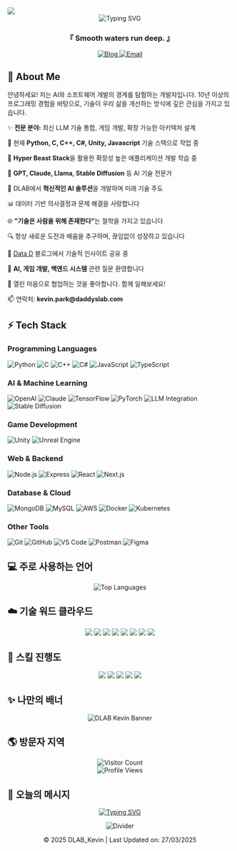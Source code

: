 <!-- 상단 애니메이션 구분선 -->
<img src="https://user-images.githubusercontent.com/73097560/115834477-dbab4500-a447-11eb-908a-139a6edaec5c.gif">

<!-- 프로필 헤더 -->
<div align="center">
  <img src="https://readme-typing-svg.herokuapp.com?font=Fira+Code&weight=600&size=30&pause=1000&color=6A5ACD&center=true&vCenter=true&width=600&height=100&lines=Hello+World%2C+I'm+DLAB_Kevin+%F0%9F%91%8B;AI+%26+Software+Developer;Creative+Problem+Solver" alt="Typing SVG" />
  
  <h3 align="center">『 Smooth waters run deep. 』</h3>
  
  <p align="center">
    <a href="https://datad.tistory.com/" target="_blank">
      <img src="https://img.shields.io/badge/Blog-Data D-FF5722?style=for-the-badge&logo=blogger&logoColor=white" alt="Blog" />
    </a>
    <a href="mailto:kevin.park@daddyslab.com">
      <img src="https://img.shields.io/badge/Email-kevin.park@daddyslab.com-D14836?style=for-the-badge&logo=gmail&logoColor=white" alt="Email" />
    </a>
  </p>
</div>

<!-- 소개 섹션 -->
<h2>📝 About Me</h2>
<p>안녕하세요! 저는 AI와 소프트웨어 개발의 경계를 탐험하는 개발자입니다. 10년 이상의 프로그래밍 경험을 바탕으로, 기술이 우리 삶을 개선하는 방식에 깊은 관심을 가지고 있습니다.</p>

<p>✨ <b>전문 분야:</b> 최신 LLM 기술 통합, 게임 개발, 확장 가능한 아키텍처 설계</p>

<p>🔭 현재 <b>Python, C, C++, C#, Unity, Javascript</b> 기술 스택으로 작업 중</p>

<p>🌱 <b>Hyper Beast Stack</b>을 활용한 확장성 높은 애플리케이션 개발 학습 중</p>

<p>🤖 <b>GPT, Claude, Llama, Stable Diffusion</b> 등 AI 기술 전문가</p>

<p>🚀 DLAB에서 <b>혁신적인 AI 솔루션</b>을 개발하며 미래 기술 주도</p>

<p>📊 데이터 기반 의사결정과 문제 해결을 사랑합니다</p>

<p>🌐 <b>"기술은 사람을 위해 존재한다"</b>는 철학을 가지고 있습니다</p>

<p>🔍 항상 새로운 도전과 배움을 추구하며, 끊임없이 성장하고 있습니다</p>

<p>📝 <a href="https://datad.tistory.com/">Data D</a> 블로그에서 기술적 인사이트 공유 중</p>

<p>💬 <b>AI, 게임 개발, 백엔드 시스템</b> 관련 질문 환영합니다</p>

<p>🤝 열린 마음으로 협업하는 것을 좋아합니다. 함께 일해보세요!</p>

<p>📫 연락처: <b>kevin.park@daddyslab.com</b></p>

<!-- 기술 스택 -->
<h2>⚡ Tech Stack</h2>

<h3>Programming Languages</h3>
<p>
  <img src="https://img.shields.io/badge/Python-3776AB?style=for-the-badge&logo=python&logoColor=white" alt="Python" />
  <img src="https://img.shields.io/badge/C-00599C?style=for-the-badge&logo=c&logoColor=white" alt="C" />
  <img src="https://img.shields.io/badge/C++-00599C?style=for-the-badge&logo=c%2B%2B&logoColor=white" alt="C++" />
  <img src="https://img.shields.io/badge/C%23-239120?style=for-the-badge&logo=c-sharp&logoColor=white" alt="C#" />
  <img src="https://img.shields.io/badge/JavaScript-F7DF1E?style=for-the-badge&logo=javascript&logoColor=black" alt="JavaScript" />
  <img src="https://img.shields.io/badge/TypeScript-007ACC?style=for-the-badge&logo=typescript&logoColor=white" alt="TypeScript" />
</p>

<h3>AI & Machine Learning</h3>
<p>
  <img src="https://img.shields.io/badge/OpenAI-412991?style=for-the-badge&logo=openai&logoColor=white" alt="OpenAI" />
  <img src="https://img.shields.io/badge/Claude-00A2FF?style=for-the-badge&logo=proton&logoColor=white" alt="Claude" />
  <img src="https://img.shields.io/badge/TensorFlow-FF6F00?style=for-the-badge&logo=tensorflow&logoColor=white" alt="TensorFlow" />
  <img src="https://img.shields.io/badge/PyTorch-EE4C2C?style=for-the-badge&logo=pytorch&logoColor=white" alt="PyTorch" />
  <img src="https://img.shields.io/badge/LLM_Integration-0467DF?style=for-the-badge" alt="LLM Integration" />
  <img src="https://img.shields.io/badge/Stable_Diffusion-FF9E0F?style=for-the-badge&logo=huggingface&logoColor=white" alt="Stable Diffusion" />
</p>

<h3>Game Development</h3>
<p>
  <img src="https://img.shields.io/badge/Unity-000000?style=for-the-badge&logo=unity&logoColor=white" alt="Unity" />
  <img src="https://img.shields.io/badge/Unreal_Engine-313131?style=for-the-badge&logo=unreal-engine&logoColor=white" alt="Unreal Engine" />
</p>

<h3>Web & Backend</h3>
<p>
  <img src="https://img.shields.io/badge/Node.js-339933?style=for-the-badge&logo=nodedotjs&logoColor=white" alt="Node.js" />
  <img src="https://img.shields.io/badge/Express-000000?style=for-the-badge&logo=express&logoColor=white" alt="Express" />
  <img src="https://img.shields.io/badge/React-61DAFB?style=for-the-badge&logo=react&logoColor=black" alt="React" />
  <img src="https://img.shields.io/badge/Next.js-000000?style=for-the-badge&logo=nextdotjs&logoColor=white" alt="Next.js" />
</p>

<h3>Database & Cloud</h3>
<p>
  <img src="https://img.shields.io/badge/MongoDB-47A248?style=for-the-badge&logo=mongodb&logoColor=white" alt="MongoDB" />
  <img src="https://img.shields.io/badge/MySQL-4479A1?style=for-the-badge&logo=mysql&logoColor=white" alt="MySQL" />
  <img src="https://img.shields.io/badge/AWS-232F3E?style=for-the-badge&logo=amazon-aws&logoColor=white" alt="AWS" />
  <img src="https://img.shields.io/badge/Docker-2496ED?style=for-the-badge&logo=docker&logoColor=white" alt="Docker" />
  <img src="https://img.shields.io/badge/Kubernetes-326CE5?style=for-the-badge&logo=kubernetes&logoColor=white" alt="Kubernetes" />
</p>

<h3>Other Tools</h3>
<p>
  <img src="https://img.shields.io/badge/Git-F05032?style=for-the-badge&logo=git&logoColor=white" alt="Git" />
  <img src="https://img.shields.io/badge/GitHub-181717?style=for-the-badge&logo=github&logoColor=white" alt="GitHub" />
  <img src="https://img.shields.io/badge/VS_Code-007ACC?style=for-the-badge&logo=visual-studio-code&logoColor=white" alt="VS Code" />
  <img src="https://img.shields.io/badge/Postman-FF6C37?style=for-the-badge&logo=postman&logoColor=white" alt="Postman" />
  <img src="https://img.shields.io/badge/Figma-F24E1E?style=for-the-badge&logo=figma&logoColor=white" alt="Figma" />
</p>




<!-- 사용 언어 통계 -->
<h2>💻 주로 사용하는 언어</h2>
<p align="center">
  <img src="https://github-readme-stats.vercel.app/api/top-langs/?username=Kevin-innovation&layout=compact&theme=tokyonight&hide_border=true" alt="Top Languages" />
</p>



<!-- 기술 워드 클라우드 -->
<h2>☁️ 기술 워드 클라우드</h2>
<p align="center">
  <img src="https://img.shields.io/badge/AI-Enthusiast-brightgreen?style=for-the-badge" />
  <img src="https://img.shields.io/badge/Problem-Solver-blue?style=for-the-badge" />
  <img src="https://img.shields.io/badge/Creative-Coder-orange?style=for-the-badge" />
  <img src="https://img.shields.io/badge/Game-Developer-red?style=for-the-badge" />
  <img src="https://img.shields.io/badge/Full_Stack-Developer-blueviolet?style=for-the-badge" />
  <img src="https://img.shields.io/badge/Open_Source-Contributor-success?style=for-the-badge" />
  <img src="https://img.shields.io/badge/Cloud-Engineer-informational?style=for-the-badge" />
  <img src="https://img.shields.io/badge/DevOps-Practitioner-yellow?style=for-the-badge" />
</p>



<!-- 스킬 진행 바 -->
<h2>🧠 스킬 진행도</h2>
<p align="center">
  <img src="https://img.shields.io/badge/Python-90%25-3776AB?style=for-the-badge&logo=python&logoColor=white" />
  <img src="https://img.shields.io/badge/C%2B%2B-85%25-00599C?style=for-the-badge&logo=c%2B%2B&logoColor=white" />
  <img src="https://img.shields.io/badge/Unity-80%25-000000?style=for-the-badge&logo=unity&logoColor=white" />
  <img src="https://img.shields.io/badge/AI-95%25-FF6F00?style=for-the-badge&logo=tensorflow&logoColor=white" />
  <img src="https://img.shields.io/badge/Web_Dev-75%25-61DAFB?style=for-the-badge&logo=react&logoColor=black" />
</p>


<!-- 동적 SVG 배너 -->
<h2>✨ 나만의 배너</h2>
<p align="center">
  <img src="https://svg-banners.vercel.app/api?type=glitch&text1=DLAB_Kevin&width=800&height=100" alt="DLAB Kevin Banner" />
</p>



<!-- 방문자 지역 통계 -->
<h2>🌎 방문자 지역</h2>
<p align="center">
  <img src="https://profile-counter.glitch.me/Kevin-innovation/count.svg" alt="Visitor Count" />
  <br>
  <img src="https://komarev.com/ghpvc/?username=Kevin-innovation&label=Profile%20views&color=0e75b6&style=flat" alt="Profile Views" />
</p>



<!-- 애니메이션 텍스트 배너 -->
<h2>📢 오늘의 메시지</h2>
<p align="center">
  <a href="https://git.io/typing-svg">
    <img src="https://readme-typing-svg.herokuapp.com?font=Fira+Code&size=18&pause=1000&color=6A5ACD&center=true&vCenter=true&width=600&lines=AI+%EB%8A%94+%ED%95%98%EB%A3%A8%EC%97%90+%EB%A7%8C%EB%93%A4%EC%96%B4%EC%A7%84+%EA%B2%83%EC%9D%B4+%EC%95%84%EB%8B%88%EB%8B%A4;%EC%83%88%EB%A1%9C%EC%9A%B4+%EA%B8%B0%EC%88%A0%EC%9D%84+%EB%B0%B0%EC%9A%B0%EA%B3%A0+%EC%84%B1%EC%9E%A5%ED%95%98%EC%9E%90;%EA%B3%B5%ED%95%99%EC%9D%80+%EC%82%AC%EB%9E%8C%EC%9D%84+%EC%9C%84%ED%95%9C+%EA%B2%83%EC%9D%B4%EB%8B%A4" alt="Typing SVG" />
  </a>
</p>


<!-- 푸터 -->
<div align="center">
  <img src="https://user-images.githubusercontent.com/73097560/115834477-dbab4500-a447-11eb-908a-139a6edaec5c.gif" alt="Divider" />
  <p>© 2025 DLAB_Kevin | Last Updated on: 27/03/2025</p>
</div>

